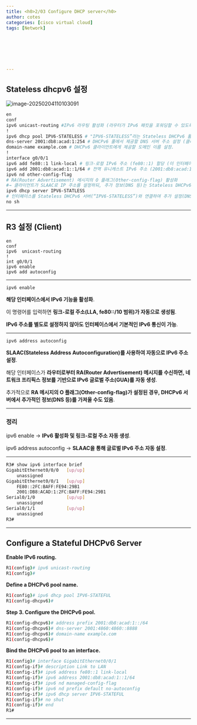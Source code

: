 ```yaml
---
title: <h0>2/03 Configure DHCP server</h0>
author: cotes   
categories: [cisco virtual cloud]
tags: [Network]







---
```


## Stateless dhcpv6 설정 

![image-20250204110103091](/Users/changhee/2WindowLight.github.io/_posts/images/2025-02-04-test/image-20250204110103091.png)

```bash
en
conf
ipv6 unicast-routing #IPv6 라우팅 활성화 (라우터가 IPv6 패킷을 포워딩할 수 있도록 설정).
!
ipv6 dhcp pool IPV6-STATELESS # "IPV6-STATELESS”라는 Stateless DHCPv6 풀 생성.
dns-server 2001:db8:acad:1:254 # DHCPv6 풀에서 제공할 DNS 서버 주소 설정 (클라이언트가 이 DNS 서버를 사용).	
domain-name example.com # DHCPv6 클라이언트에게 제공할 도메인 이름 설정.
!
interface g0/0/1
ipv6 add fe80::1 link-local # 링크-로컬 IPv6 주소 (fe80::1) 할당 (이 인터페이스에서만 사용되는 로컬 주소).
ipv6 add 2001:db8:acad:1::1/64 # 전역 유니캐스트 IPv6 주소 (2001:db8:acad:1::1/64) 할당.
ipv6 nd other-config-flag
# RA(Router Advertisement) 메시지의 O 플래그(Other-config-flag) 활성화
#→ 클라이언트가 SLAAC로 IP 주소를 설정하되, 추가 정보(DNS 등)는 Stateless DHCPv6 서버에서 가져오도록 안내.
ipv6 dhcp server IPV6-STATLESS
# 인터페이스를 Stateless DHCPv6 서버(“IPV6-STATELESS”)와 연결하여 추가 설정(DNS, 도메인 이름 등)을 제공.
no sh
```

------

## R3 설정 (Client)

```
en
conf
ipv6  unicast-routing
!
int g0/0/1
ipv6 enable
ipv6 add autoconfig
```

------

```
ipv6 enable
```

**해당 인터페이스에서 IPv6 기능을 활성화**.

이 명령어를 입력하면 **링크-로컬 주소(LLA, fe80::/10 범위)가 자동으로 생성됨**.

**IPv6 주소를 별도로 설정하지 않아도 인터페이스에서 기본적인 IPv6 통신이 가능**.

------

```
ipv6 address autoconfig
```

**SLAAC(Stateless Address Autoconfiguration)를 사용하여 자동으로 IPv6 주소 설정**.

해당 인터페이스가 **라우터로부터 RA(Router Advertisement) 메시지를 수신하면, 네트워크 프리픽스 정보를 기반으로 IPv6 글로벌 주소(GUA)를 자동 생성**.

추가적으로 **RA 메시지의 O 플래그(Other-config-flag)가 설정된 경우, DHCPv6 서버에서 추가적인 정보(DNS 등)를 가져올 수도 있음**.

------

### 정리

ipv6 enable → **IPv6 활성화 및 링크-로컬 주소 자동 생성**.

ipv6 address autoconfig → **SLAAC을 통해 글로벌 IPv6 주소 자동 설정**.

------



```bash
R3# show ipv6 interface brief
GigabitEthernet0/0/0   [up/up]
    unassigned
GigabitEthernet0/0/1   [up/up]
    FE80::2FC:BAFF:FE94:29B1
    2001:DB8:ACAD:1:2FC:BAFF:FE94:29B1
Serial0/1/0            [up/up]
    unassigned
Serial0/1/1            [up/up]
    unassigned
R3#
```



------

## Configure a Stateful DHCPv6 Server

 **Enable IPv6 routing.**

```bash
R1(config)# ipv6 unicast-routing
R1(config)# 
```

**Define a DHCPv6 pool name.**	

```bash
R1(config)# ipv6 dhcp pool IPV6-STATEFUL
R1(config-dhcpv6)#
```

**Step 3. Configure the DHCPv6 pool.**

```bash
R1(config-dhcpv6)# address prefix 2001:db8:acad:1::/64
R1(config-dhcpv6)# dns-server 2001:4860:4860::8888
R1(config-dhcpv6)# domain-name example.com
R1(config-dhcpv6)#
```

**Bind the DHCPv6 pool to an interface.**

```bash
R1(config)# interface GigabitEthernet0/0/1
R1(config-if)# description Link to LAN
R1(config-if)# ipv6 address fe80::1 link-local
R1(config-if)# ipv6 address 2001:db8:acad:1::1/64
R1(config-if)# ipv6 nd managed-config-flag
R1(config-if)# ipv6 nd prefix default no-autoconfig
R1(config-if)# ipv6 dhcp server IPV6-STATEFUL
R1(config-if)# no shut
R1(config-if)# end
R1#
```



------

